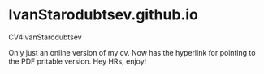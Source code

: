 # IvanStarodubtsev.github.io
CV4IvanStarodubtsev

Only just an online version of my cv. Now has the hyperlink for pointing to the PDF pritable version.
Hey HRs, enjoy!
